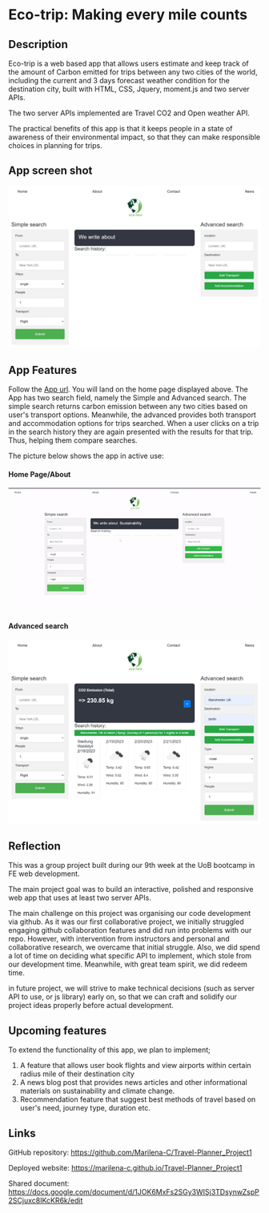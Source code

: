 # Eco-trip: Making every mile counts

## Description 
Eco-trip is a web based app that allows users estimate and keep track of the amount of Carbon emitted for trips between any two cities of the world, including the current and 3 days forecast weather condition for the destination city, built with HTML, CSS, Jquery, moment.js and two server APIs. 

The two server APIs implemented are Travel CO2 and Open weather API. 

The practical benefits of this app is that it keeps people in a state of awareness of their environmental impact, so that they can make responsible choices in planning for trips. 

## App screen shot
![home page of the App](./assets/images/home-page%20(2).png)

## App Features
Follow the [App url](https://marilena-c.github.io/Travel-Planner_Project1). You will land on the home page displayed above. The App has two search field, namely the Simple and Advanced search. The simple search returns carbon emission between any two cities based on user's transport options. Meanwhile, the advanced provides both transport and accommodation options for trips searched. 
When a user clicks on a trip in the search history they are again presented with the results for that trip. Thus, helping them compare searches. 

The picture below shows the app in active use:
#### Home Page/About
![home-page and About demo](./assets/images/home-page-and-about-section.gif)

#### Advanced search
![advanced-search](./assets/images/advanced-search.png)


## Reflection
This was a group project built during our 9th week at the UoB bootcamp in FE web development. 

The main project goal was to build an interactive, polished and responsive web app that uses at least two server APIs. 

The main challenge on this project was organising our code development via github. As it was our first collaborative project, we initially struggled engaging github collaboration features and did run into problems with our repo. However, with intervention from instructors and personal and collaborative research, we overcame that initial struggle. Also, we did spend a lot of time on deciding what specific API to implement, which stole from our development time. Meanwhile, with great team spirit, we did redeem time. 

in future project, we will strive to make technical decisions (such as server API to use, or js library) early on, so that we can craft and solidify our project ideas properly before actual development. 

## Upcoming features 
To extend the functionality of this app, we plan to implement;
1. A feature that allows user book flights and view airports within certain radius mile of their destination city
2. A news blog post that provides news articles and other informational materials on sustainability and climate change.
3. Recommendation feature that suggest best methods of travel based on user's need, journey type, duration etc. 


 ## Links
GitHub repository: https://github.com/Marilena-C/Travel-Planner_Project1

Deployed website: https://marilena-c.github.io/Travel-Planner_Project1

Shared document: https://docs.google.com/document/d/1JOK6MxFs2SGy3WISj3TDsynwZspP2SCjuxc8IKcKR6k/edit
